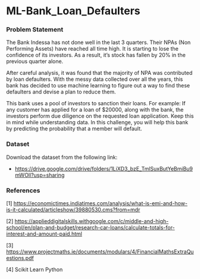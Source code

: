 # ML-Bank_Loan_Defaulters

### Problem Statement
The Bank Indessa has not done well in the last 3 quarters. Their NPAs (Non Performing Assets)
have reached all time high. It is starting to lose the confidence of its investors. As a result, it’s stock
has fallen by 20% in the previous quarter alone.

After careful analysis, it was found that the majority of NPA was contributed by loan defaulters. With
the messy data collected over all the years, this bank has decided to use machine learning to figure
out a way to find these defaulters and devise a plan to reduce them.

This bank uses a pool of investors to sanction their loans. For example: If any customer has applied
for a loan of $20000, along with the bank, the investors perform due diligence on the requested loan
application. Keep this in mind while understanding data.
In this challenge, you will help this bank by predicting the probability that a member will default.

### Dataset
Download the dataset from the following link:
- https://drive.google.com/drive/folders/1LiXD3_bzE_TmlSuxButYeBmiBu9mWOll?usp=sharing

### References 
[1] https://economictimes.indiatimes.com/analysis/what-is-emi-and-how-is-it-calculated/articleshow/39880530.cms?from=mdr

[2] https://applieddigitalskills.withgoogle.com/c/middle-and-high-school/en/plan-and-budget/research-car-loans/calculate-totals-for-interest-and-amount-paid.html

[3] https://www.projectmaths.ie/documents/modulars/4/FinancialMathsExtraQuestions.pdf

[4] Scikit Learn Python 
